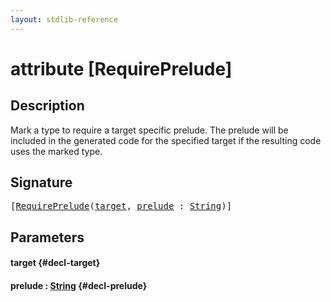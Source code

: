 ```yaml
---
layout: stdlib-reference
---
```


# attribute [RequirePrelude]

## Description

Mark a type to require a target specific prelude.
The prelude will be included in the generated code for the specified target if the resulting code uses
the marked type.


## Signature

<pre>
[<a href="/stdlib-reference/attributes/requireprelude-07">RequirePrelude</a>(<a href="/stdlib-reference/attributes/requireprelude-07#decl-target" class="code_param">target</a>, <a href="/stdlib-reference/attributes/requireprelude-07#decl-prelude" class="code_param">prelude</a> : <a href="/stdlib-reference/types/string-0/index" class="code_type">String</a>)]
</pre>

## Parameters

#### target {#decl-target}
#### prelude  : [String](/stdlib-reference/types/string-0/index) {#decl-prelude}


